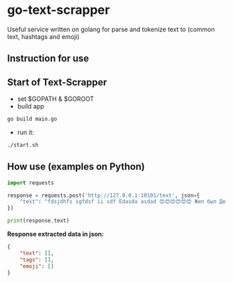 # go-text-scrapper
Useful service written on golang for parse and tokenize text to (common text, hashtags and emoji)

## Instruction for use

## Start of Text-Scrapper
* set $GOPATH & $GOROOT
* build app
```bash
go build main.go
```
* run it:
```bash
./start.sh
```
## How use (examples on Python)
```python
import requests

response = requests.post('http://127.0.0.1:10101/text', json={
    "text": "fdsjdhfs sgfdsf ii sdf Edasda asdad 😍😍😍😍😍😍 Жил был Дед-медвед #fsdfsdf #которыйговорилпревед"
})

print(response.text)
```

**Response extracted data in json:**
```json
{
    "text": [],
    "tags": [],
    "emoji": []
}
```

